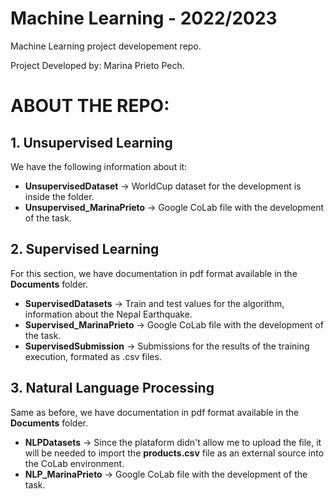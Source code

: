 # Machine Learning - 2022/2023
Machine Learning project developement repo.

Project Developed by: Marina Prieto Pech.

# ABOUT THE REPO:

## 1. Unsupervised Learning

We have the following information about it:

- **UnsupervisedDataset** -> WorldCup dataset for the development is inside the folder.
- **Unsupervised_MarinaPrieto** -> Google CoLab file with the development of the task.

## 2. Supervised Learning

For this section, we have documentation in pdf format available in the **Documents** folder.

- **SupervisedDatasets** -> Train and test values for the algorithm, information about the Nepal Earthquake.
- **Supervised_MarinaPrieto** -> Google CoLab file with the development of the task.
- **SupervisedSubmission** -> Submissions for the results of the training execution, formated as .csv files.

## 3. Natural Language Processing

Same as before, we have documentation in pdf format available in the **Documents** folder.

- **NLPDatasets** -> Since the plataform didn't allow me to upload the file, it will be needed to import the **products.csv** file as an external source into the CoLab environment. 
- **NLP_MarinaPrieto** -> Google CoLab file with the development of the task.
